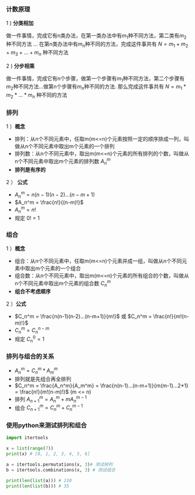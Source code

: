 ### 计数原理

1 ) **分类相加**

做一件事情，完成它有n类办法，在第一类办法中有$m_1$种不同方法，第二类有$m_2$种不同方法 ... 在第n类办法中有$m_n$种不同的方法，完成这件事共有 $N = m_1 + m_2 + m_3 + ... + m_n$ 种不同方法

2 ) **分步相乘**

做一件事情，完成它有n个步骤，做第一个步骤有$m_1$种不同方法，第二个步骤有$m_2$种不同方法...做第n个步骤有$m_n$种不同的方法. 那么完成这件事共有 $N = m_1 * m_2 * ... * m_n$ 种不同的方法

### 排列

1 ）**概念**

- 排列：从n个不同元素中，任取m(m<=n)个元素按照一定的顺序排成一列，叫做从n个不同元素中取出m个元素的一个排列
- 排列数：从n个不同元素中，取出m(m<=n)个元素的所有排列的个数，叫做从n个不同元素中取出m个元素的排列数 $A_n^m$
- **排列是有序的**

2 ） **公式**

- $A_n^m = n(n-1)(n-2)...(n-m+1)$
- $A_n^m = \frac{n!}{(n-m)!}$
- $A_n^m = n!$ 
- 规定 0! = 1

### 组合

1 ）**概念**

- 组合：从n个不同元素中，任取m(m<=n)个元素并成一组，叫做从n个不同元素中取出m个元素的一个组合
- 组合数：从n个不同元素中，取出m(m<=n)个元素的所有组合的个数，叫做从n个不同元素中取出m个元素的组合数 $C_n^m$
- **组合不考虑顺序**

2 ）**公式**

- $C_n^m = \frac{n(n-1)(n-2)...(n-m+1)}{m!}$ 或 $C_n^m = \frac{n!}{m!(n-m)!}$
- $C_n^m = C_n^{n-m}$ 
- 规定 $C_n^0 = 1$

### 排列与组合的关系

- $A_n^m = C_n^m * A_m^m$
- 排列就是先组合再全排列
- $C_n^m = \frac{A_n^m}{A_m^m} = \frac{n(n-1)...(n-m+1)}{m(m-1)...2*1} = \frac{n!}{m!(n-m)!}$ (m <= n)
- 排列 $A_{n+1}^m = A_n^m + mA_n^{m-1}$
- 组合 $C_{n+1}^m = C_n^m + C_n^{m-1}$

### 使用python来测试排列和组合

```python
import itertools

x = list(range(7))
print(x) # [0, 1, 2, 3, 4, 5, 6]

a = itertools.permutations(x, 3)# 测试排列
b = itertools.combinations(x, 3) # 测试组合

print(len(list(a))) # 210
print(len(list(b))) # 35
```